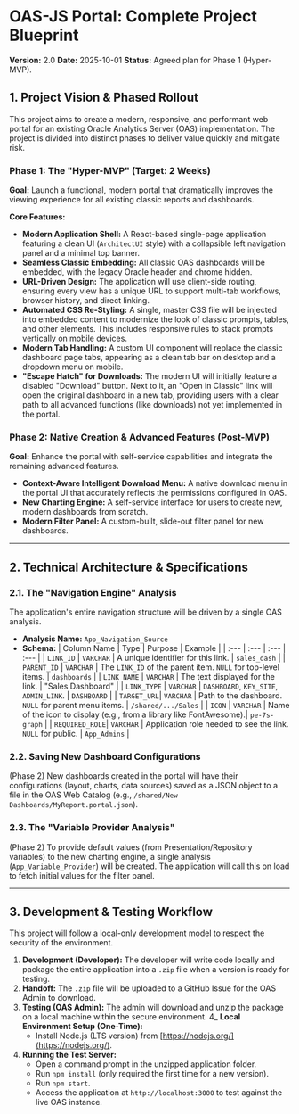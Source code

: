 # OAS-JS Portal: Complete Project Blueprint
**Version:** 2.0
**Date:** 2025-10-01
**Status:** Agreed plan for Phase 1 (Hyper-MVP).

## 1. Project Vision & Phased Rollout

This project aims to create a modern, responsive, and performant web portal for an existing Oracle Analytics Server (OAS) implementation. The project is divided into distinct phases to deliver value quickly and mitigate risk.

### Phase 1: The "Hyper-MVP" (Target: 2 Weeks)

**Goal:** Launch a functional, modern portal that dramatically improves the viewing experience for all existing classic reports and dashboards.

**Core Features:**
- **Modern Application Shell:** A React-based single-page application featuring a clean UI (`ArchitectUI` style) with a collapsible left navigation panel and a minimal top banner.
- **Seamless Classic Embedding:** All classic OAS dashboards will be embedded, with the legacy Oracle header and chrome hidden.
- **URL-Driven Design:** The application will use client-side routing, ensuring every view has a unique URL to support multi-tab workflows, browser history, and direct linking.
- **Automated CSS Re-Styling:** A single, master CSS file will be injected into embedded content to modernize the look of classic prompts, tables, and other elements. This includes responsive rules to stack prompts vertically on mobile devices.
- **Modern Tab Handling:** A custom UI component will replace the classic dashboard page tabs, appearing as a clean tab bar on desktop and a dropdown menu on mobile.
- **"Escape Hatch" for Downloads:** The modern UI will initially feature a disabled "Download" button. Next to it, an "Open in Classic" link will open the original dashboard in a new tab, providing users with a clear path to all advanced functions (like downloads) not yet implemented in the portal.

### Phase 2: Native Creation & Advanced Features (Post-MVP)

**Goal:** Enhance the portal with self-service capabilities and integrate the remaining advanced features.
- **Context-Aware Intelligent Download Menu:** A native download menu in the portal UI that accurately reflects the permissions configured in OAS.
- **New Charting Engine:** A self-service interface for users to create new, modern dashboards from scratch.
- **Modern Filter Panel:** A custom-built, slide-out filter panel for new dashboards.

---

## 2. Technical Architecture & Specifications

### 2.1. The "Navigation Engine" Analysis

The application's entire navigation structure will be driven by a single OAS analysis.

- **Analysis Name:** `App_Navigation_Source`
- **Schema:**
| Column Name | Type | Purpose | Example |
| :--- | :--- | :--- | :--- |
| `LINK_ID` | `VARCHAR` | A unique identifier for this link. | `sales_dash` |
| `PARENT_ID` | `VARCHAR` | The `LINK_ID` of the parent item. `NULL` for top-level items. | `dashboards` |
| `LINK_NAME` | `VARCHAR` | The text displayed for the link. | "Sales Dashboard" |
| `LINK_TYPE` | `VARCHAR` | `DASHBOARD`, `KEY_SITE`, `ADMIN_LINK`. | `DASHBOARD` |
| `TARGET_URL`| `VARCHAR` | Path to the dashboard. `NULL` for parent menu items. | `/shared/.../Sales` |
| `ICON` | `VARCHAR` | Name of the icon to display (e.g., from a library like FontAwesome).| `pe-7s-graph` |
| `REQUIRED_ROLE`| `VARCHAR` | Application role needed to see the link. `NULL` for public. | `App_Admins` |

### 2.2. Saving New Dashboard Configurations

(Phase 2) New dashboards created in the portal will have their configurations (layout, charts, data sources) saved as a JSON object to a file in the OAS Web Catalog (e.g., `/shared/New Dashboards/MyReport.portal.json`).

### 2.3. The "Variable Provider Analysis"

(Phase 2) To provide default values (from Presentation/Repository variables) to the new charting engine, a single analysis (`App_Variable_Provider`) will be created. The application will call this on load to fetch initial values for the filter panel.

---

## 3. Development & Testing Workflow

This project will follow a local-only development model to respect the security of the environment.

1.  **Development (Developer):** The developer will write code locally and package the entire application into a `.zip` file when a version is ready for testing.
2.  **Handoff:** The `.zip` file will be uploaded to a GitHub Issue for the OAS Admin to download.
3.  **Testing (OAS Admin):** The admin will download and unzip the package on a local machine within the secure environment.
4_  **Local Environment Setup (One-Time):**
    - Install Node.js (LTS version) from [https://nodejs.org/](https://nodejs.org/).
5.  **Running the Test Server:**
    - Open a command prompt in the unzipped application folder.
    - Run `npm install` (only required the first time for a new version).
    - Run `npm start`.
    - Access the application at `http://localhost:3000` to test against the live OAS instance.
